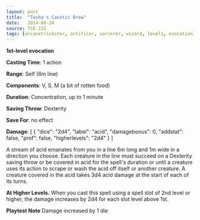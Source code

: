 ```yaml
---
layout: post
title:  "Tasha's Caustic Brew"
date:   2014-08-24
source: TCE.115
tags: [arcanetrickster, artificer, sorcerer, wizard, level1, evocation]
---
```


**1st-level evocation**

**Casting Time**: 1 action

**Range**: Self (6m line)

**Components**: V, S, M (a bit of rotten food)

**Duration**: Concentration, up to 1 minute

**Saving Throw**: Dexterity

**Save For**: no effect

**Damage**: [ { "dice": "2d4", "label": "acid", "damagebonus": 0, "addstat": false, "prof": false, "higherlevels": "2d4" } ]

A stream of acid emanates from you in a line 6m long and 1m wide in a direction you choose. Each creature in the line must succeed on a Dexterity saving throw or be covered in acid for the spell's duration or until a creature uses its action to scrape or wash the acid off itself or another creature. A creature covered in the acid takes 3d4 acid damage at the start of each of its turns.

**At Higher Levels.** When you cast this spell using a spell slot of 2nd level or higher, the damage increases by 2d4 for each slot level above 1st.

**Playtest Note** Damage increased by 1 die